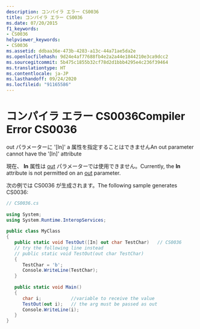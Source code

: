 ```yaml
---
description: コンパイラ エラー CS0036
title: コンパイラ エラー CS0036
ms.date: 07/20/2015
f1_keywords:
- CS0036
helpviewer_keywords:
- CS0036
ms.assetid: ddbaa36e-473b-4283-a13c-44a71ae5da2e
ms.openlocfilehash: 9d24e4af77688fb4e2a2a44e1844210e3ca9dcc2
ms.sourcegitcommit: 5b475c1855b32cf78d2d1bbb4295e4c236f39464
ms.translationtype: HT
ms.contentlocale: ja-JP
ms.lasthandoff: 09/24/2020
ms.locfileid: "91165586"
---
```

# <a name="compiler-error-cs0036"></a><span data-ttu-id="fc48e-103">コンパイラ エラー CS0036</span><span class="sxs-lookup"><span data-stu-id="fc48e-103">Compiler Error CS0036</span></span>

<span data-ttu-id="fc48e-104">out パラメーターに '[In]' a 属性を指定することはできません</span><span class="sxs-lookup"><span data-stu-id="fc48e-104">An out parameter cannot have the '[In]' attribute</span></span>  
  
 <span data-ttu-id="fc48e-105">現在、 **In** 属性は [out](../language-reference/keywords/out-parameter-modifier.md) パラメーターでは使用できません。</span><span class="sxs-lookup"><span data-stu-id="fc48e-105">Currently, the **In** attribute is not permitted on an [out](../language-reference/keywords/out-parameter-modifier.md) parameter.</span></span>  
  
 <span data-ttu-id="fc48e-106">次の例では CS0036 が生成されます。</span><span class="sxs-lookup"><span data-stu-id="fc48e-106">The following sample generates CS0036:</span></span>  
  
```csharp  
// CS0036.cs  
  
using System;  
using System.Runtime.InteropServices;  
  
public class MyClass  
{  
   public static void TestOut([In] out char TestChar)   // CS0036  
   // try the following line instead  
   // public static void TestOut(out char TestChar)  
   {  
      TestChar = 'b';  
      Console.WriteLine(TestChar);  
   }  
  
   public static void Main()  
   {  
      char i;           //variable to receive the value  
      TestOut(out i);   // the arg must be passed as out  
      Console.WriteLine(i);  
   }  
}  
```

